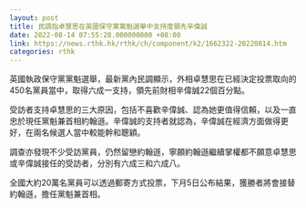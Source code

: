 ```yaml
---
layout: post
title: 民調指卓慧思在英國保守黨黨魁選舉中支持度領先辛偉誠
date: 2022-08-14 07:55:28.000000000 +08:00
link: https://news.rthk.hk/rthk/ch/component/k2/1662322-20220814.htm
categories: rthk
---
```


英國執政保守黨黨魁選舉，最新黨內民調顯示，外相卓慧思在已經決定投票取向的450名黨員當中，取得六成一支持，領先前財相辛偉誠22個百分點。

受訪者支持卓慧思的三大原因，包括不喜歡辛偉誠、認為她更值得信賴，以及一直忠於現任黨魁兼首相約翰遜。辛偉誠的支持者就認為，辛偉誠在經濟方面做得更好，在兩名候選人當中較能幹和聰穎。

調查亦發現不少受訪黨員，仍然留戀約翰遜，寧願約翰遜繼續掌權都不願意卓慧思或辛偉誠接任的受訪者，分別有六成三和六成八。

全國大約20萬名黨員可以透過郵寄方式投票，下月5日公布結果，獲勝者將會接替約翰遜，擔任黨魁兼首相。
